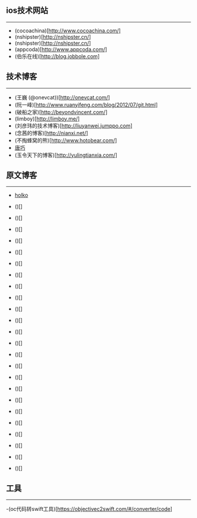## ios技术网站
---
-	(cocoachina)[http://www.cocoachina.com/]
-	(nshipster)[http://nshipster.cn/]
-	(nshipster)[http://nshipster.cn/]
-   (appcoda)[http://www.appcoda.com/]
-	(伯乐在线)[http://blog.jobbole.com]

## 技术博客
---
-	(王巍 (@onevcat))[http://onevcat.com/]
-	(阮一峰)[http://www.ruanyifeng.com/blog/2012/07/git.html]
-	(破船之家)[http://beyondvincent.com/]
-	(limboy)[http://limboy.me/]
-	(刘彦玮的技术博客)[http://liuyanwei.jumppo.com]
-	(念茜的博客)[http://nianxi.net/]
-	(不掏蜂窝的熊)[http://www.hotobear.com/]
-	[唐巧](http://blog.devtang.com)
-	(玉令天下的博客)[http://yulingtianxia.com/]

## 原文博客
---
-	[holko](http://holko.pl/archive)


-	()[]
-	()[]
-	()[]
-	()[]
-	()[]
-	()[]
-	()[]
-	()[]
-	()[]
-	()[]
-	()[]
-	()[]
-	()[]
-	()[]
-	()[]
-	()[]
-	()[]
-	()[]
-	()[]
-	()[]
-	()[]
-	()[]
-	()[]
-	()[]

## 工具
---

-(oc代码转swift工具)[https://objectivec2swift.com/#/converter/code]

